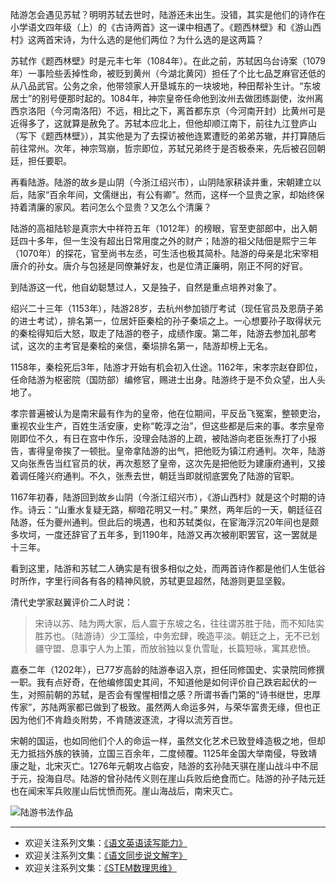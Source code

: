 陆游怎会遇见苏轼？明明苏轼去世时，陆游还未出生。没错，其实是他们的诗作在小学语文四年级（上）的《古诗两首》这一课中相遇了。《题西林壁》和《游山西村》这两首宋诗，为什么选的是他们两位？为什么选的是这两篇？

苏轼作《题西林壁》时是元丰七年（1084年）。在此之前，苏轼因乌台诗案（1079年）一事险些丢掉性命，被贬到黄州（今湖北黄冈）担任了个比七品芝麻官还低的从八品武官。公务之余，他带领家人开垦城东的一块坡地，种田帮补生计。“东坡居士”的别号便那时起的。1084年，神宗皇帝任命他到汝州去做团练副使，汝州离西京洛阳（今河南洛阳）不远，相比之下，离首都东京（今河南开封）比黄州可是近得多了，这就算是赦免了。苏轼本应北上，但他却顺江南下，前往九江登庐山（写下《题西林壁》），其实他是为了去探访被他连累遭贬的弟弟苏辙，并打算随后前往常州。次年，神宗驾崩，哲宗即位，苏轼兄弟终于是否极泰来，先后被召回朝廷，担任要职。

再看陆游。陆游的故乡是山阴（今浙江绍兴市），山阴陆家耕读并重，宋朝建立以后，陆家“百余年间，文儒继出，有公有卿”。然而，这样一个显贵之家，却始终保持着清廉的家风。若问怎么个显贵？又怎么个清廉？

陆游的高祖陆轸是真宗大中祥符五年（1012年）的榜眼，官至吏部郎中，出入朝廷四十多年，但一生没有超出日常用度之外的财产；陆游的祖父陆佃是熙宁三年（1070年）的探花，官至尚书左丞，可生活也极其简朴。陆游的母亲是北宋宰相唐介的孙女。唐介与包拯是同僚兼好友，也是位清正廉明，刚正不阿的好官。

到陆游这一代，他自幼聪慧过人，又是独子，自然是重点培养对象了。

绍兴二十三年（1153年），陆游28岁，去杭州参加锁厅考试（现任官员及恩荫子弟的进士考试），排名第一，位居奸臣秦桧的孙子秦埙之上。一心想要孙子取得状元的秦桧得知后大怒，取走了陆游的卷子，成绩作废。第二年，陆游去参加礼部考试，这次的主考官是秦桧的亲信，秦埙排名第一，陆游却榜上无名。

1158年，秦桧死后3年，陆游才开始有机会初入仕途。1162年，宋孝宗赵昚即位，任命陆游为枢密院（国防部）编修官，赐进士出身。陆游终于是不负众望，出人头地了。

孝宗普遍被认为是南宋最有作为的皇帝，他在位期间，平反岳飞冤案，整顿吏治，重视农业生产，百姓生活安康，史称“乾淳之治”，但这些都是后来的事。孝宗皇帝刚即位不久，有日在宫中作乐，没理会陆游的上疏，被陆游向老臣张焘打了小报告，害得皇帝挨了一顿批。皇帝拿陆游的出气，把他贬为镇江府通判。次年，陆游又向张焘告当红官员的状，再次惹怒了皇帝，这次先是把他贬为建康府通判，又接着调任隆兴府通判。不久，张焘去世，朝廷当即就彻底罢免了陆游的官职。

1167年初春，陆游回到故乡山阴（今浙江绍兴市），《游山西村》就是这个时期的诗作。诗云：“山重水复疑无路，柳暗花明又一村。” 果然，两年后的一天，朝廷征召陆游，任为夔州通判。但此后的境遇，也和苏轼类似，在宦海浮沉20年间也是颇多坎坷，一度还辞官了五年多，到1190年，陆游又再次被削职罢官，这一罢就是十三年。

看到这里，陆游和苏轼二人确实是有很多相似之处，而两首诗作都是他们人生低谷时所作，字里行间各有各的精神风貌，苏轼更显超然，陆游则更显坚毅。

清代史学家赵翼评价二人时说：
>宋诗以苏、陆为两大家，后人震于东坡之名，往往谓苏胜于陆，而不知陆实胜苏也。（陆游诗）少工藻绘，中务宏肆，晚造平淡。朝廷之上，无不已划疆守盟、息事宁人为上策，而放翁独以复仇雪耻，长篇短咏，寓其悲愤。

嘉泰二年（1202年），已77岁高龄的陆游奉诏入京，担任同修国史、实录院同修撰一职。我有点好奇，在他编修国史其间，不知道他是如何评价自己跌宕起伏的一生，对照前朝的苏轼，是否会有惺惺相惜之感？所谓书香门第的“诗书继世，忠厚传家”，苏陆两家都已做到了极致。虽然两人命运多舛，与荣华富贵无缘，但也正因为他们不肯趋炎附势，不肯随波逐流，才得以流芳百世。

宋朝的国运，也如同他们个人的命运一样，虽然文化艺术已致登峰造极之地，但却无力抵挡外族的铁骑，立国三百余年，二度倾覆。1125年金国大举南侵，导致靖康之耻，北宋灭亡。1276年元朝攻占临安，陆游的玄孙陆天骐在崖山战斗中不屈于元，投海自尽。陆游的曾孙陆传义则在崖山兵败后绝食而亡。陆游的孙子陆元廷也在闻宋军兵败崖山后忧愤而死。崖山海战后，南宋灭亡。


![陆游书法作品](http://upload-images.jianshu.io/upload_images/275449-b7f6afd152692d3e.png?imageMogr2/auto-orient/strip%7CimageView2/2/w/1240)

-------
* 欢迎关注系列文集：[《语文英语读写能力》](http://www.jianshu.com/nb/8869173)
* 欢迎关注系列文集：[《语文同步说文解字》](http://www.jianshu.com/notebooks/6718880)
* 欢迎关注系列文集：[《STEM数理思维》](http://www.jianshu.com/nb/10476879)
